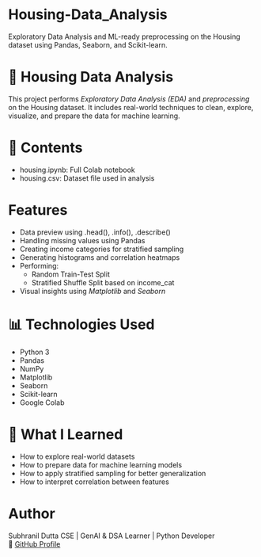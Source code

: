 # Housing-Data_Analysis
Exploratory Data Analysis and ML-ready preprocessing on the Housing dataset using Pandas, Seaborn, and Scikit-learn.

# 🏡 Housing Data Analysis
This project performs *Exploratory Data Analysis (EDA)* and *preprocessing* on the Housing dataset. It includes real-world techniques to clean, explore, visualize, and prepare the data for machine learning.

# 📂 Contents
- housing.ipynb: Full Colab notebook
- housing.csv: Dataset file used in analysis 

#  Features
- Data preview using .head(), .info(), .describe()
- Handling missing values using Pandas
- Creating income categories for stratified sampling
- Generating histograms and correlation heatmaps
- Performing:
  - Random Train-Test Split
  - Stratified Shuffle Split based on income_cat
- Visual insights using *Matplotlib* and *Seaborn*

# 📊 Technologies Used
- Python 3
- Pandas
- NumPy
- Matplotlib
- Seaborn
- Scikit-learn
- Google Colab

# 🧠 What I Learned
- How to explore real-world datasets
- How to prepare data for machine learning models
- How to apply stratified sampling for better generalization
- How to interpret correlation between features

#  Author
Subhranil Dutta
CSE | GenAI & DSA Learner | Python Developer  
🔗 [GitHub Profile](https://github.com/subhranil-gen-ai)
